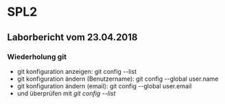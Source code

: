 # SPL2

## Laborbericht vom 23.04.2018

### Wiederholung git

* git konfiguration anzeigen: git config --list
* git konfiguration ändern (Benutzername): git config --global user.name <username>
* git konfiguration ändern (email): git config --global user.email <useremail>
* und überprüfen mit *git config --list*
